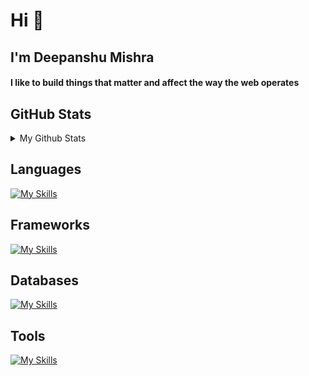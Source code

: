<h1>Hi 👋</h1>
<h2>I'm Deepanshu Mishra</h2>

<h4 >
  I like to build things that matter and affect the way the web operates
</h4>

<h2>GitHub Stats</h2>
<details>
<summary> 
My Github Stats
</summary>

![Deepanshu's Github Stats](https://github-readme-stats.vercel.app/api?username=deepanshumishraa&show_icons=true&hide_title=true&count_private=true&theme=dark)


</details>



<h2>Languages</h2>

[![My Skills](https://skillicons.dev/icons?i=ts,js,bash,python,cpp,java,golang)](https://skillicons.dev)

<h2>Frameworks</h2>
  
[![My Skills](https://skillicons.dev/icons?i=express,flask,react,nextjs,tailwindcss)](https://skillicons.dev)

<h2>Databases</h2>
  
[![My Skills](https://skillicons.dev/icons?i=postgres,redis,mongo,mysql,kafka)](https://skillicons.dev)

<h2>Tools</h2>
 
[![My Skills](https://skillicons.dev/icons?i=git,docker,linux,postman,aws,vscode,neovim,arch)](https://skillicons.dev)
